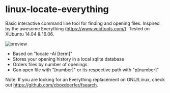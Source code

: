 # linux-locate-everything
Basic interactive command line tool for finding and opening files. Inspired by the awesome Everything (https://www.voidtools.com/). Tested on XUbuntu 14.04 & 16.06.

![preview](http://i.imgur.com/vqBtFik.png)

- Based on "locate -Ai [term]"
- Stores your opening history in a local sqlite database
- Orders files by number of openings
- Can open file with "[number]" or its respective path with "p[number]"

Note: If you are looking for an Everything replacement on GNU/Linux, check out https://github.com/cboxdoerfer/fsearch.
